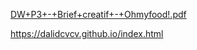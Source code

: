 [DW+P3+-+Brief+creatif+-+Ohmyfood!.pdf](https://github.com/dalidcvcv/ohmyfood/files/10898779/DW%2BP3%2B-%2BBrief%2Bcreatif%2B-%2BOhmyfood.pdf)

https://dalidcvcv.github.io/index.html
